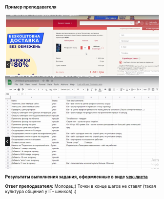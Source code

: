 ####  Пример преподавателя
![Сайт для тестирования](example_chek-list_сайт.png "Сайт для тестирования")
![Пример](example_chek-list.png "Пример")

**Результаты выполнения задания, оформленные в виде [чек-листа](Чек-лист.csv)**

**Ответ преподавателя:** Молодец:) Точки в конце шагов не ставят (такая культура общения у IT- шников) :)